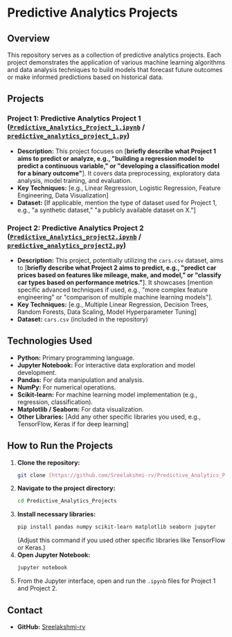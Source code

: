 # Predictive Analytics Projects

## Overview
This repository serves as a collection of predictive analytics projects. Each project demonstrates the application of various machine learning algorithms and data analysis techniques to build models that forecast future outcomes or make informed predictions based on historical data.

## Projects

### Project 1: Predictive Analytics Project 1 ([`Predictive_Analytics_Project_1.ipynb`](Predictive_Analytics_Project_1.ipynb) / [`predictive_analytics_project_1.py`](predictive_analytics_project_1.py))
* **Description:** This project focuses on [**briefly describe what Project 1 aims to predict or analyze, e.g., "building a regression model to predict a continuous variable," or "developing a classification model for a binary outcome"**]. It covers data preprocessing, exploratory data analysis, model training, and evaluation.
* **Key Techniques:** [e.g., Linear Regression, Logistic Regression, Feature Engineering, Data Visualization]
* **Dataset:** [If applicable, mention the type of dataset used for Project 1, e.g., "a synthetic dataset," "a publicly available dataset on X."]

### Project 2: Predictive Analytics Project 2 ([`Predictive_Analytics_project2.ipynb`](Predictive_Analytics_project2.ipynb) / [`predictive_analytics_project2.py`](predictive_analytics_project2.py))
* **Description:** This project, potentially utilizing the `cars.csv` dataset, aims to [**briefly describe what Project 2 aims to predict, e.g., "predict car prices based on features like mileage, make, and model," or "classify car types based on performance metrics."**]. It showcases [mention specific advanced techniques if used, e.g., "more complex feature engineering" or "comparison of multiple machine learning models"].
* **Key Techniques:** [e.g., Multiple Linear Regression, Decision Trees, Random Forests, Data Scaling, Model Hyperparameter Tuning]
* **Dataset:** `cars.csv` (included in the repository)

## Technologies Used
* **Python:** Primary programming language.
* **Jupyter Notebook:** For interactive data exploration and model development.
* **Pandas:** For data manipulation and analysis.
* **NumPy:** For numerical operations.
* **Scikit-learn:** For machine learning model implementation (e.g., regression, classification).
* **Matplotlib / Seaborn:** For data visualization.
* **Other Libraries:** [Add any other specific libraries you used, e.g., TensorFlow, Keras if for deep learning]

## How to Run the Projects
1.  **Clone the repository:**
    ```bash
    git clone [https://github.com/Sreelakshmi-rv/Predictive_Analytics_Projects.git](https://github.com/Sreelakshmi-rv/Predictive_Analytics_Projects.git)
    ```
2.  **Navigate to the project directory:**
    ```bash
    cd Predictive_Analytics_Projects
    ```
3.  **Install necessary libraries:**
    ```bash
    pip install pandas numpy scikit-learn matplotlib seaborn jupyter
    ```
    (Adjust this command if you used other specific libraries like TensorFlow or Keras.)
4.  **Open Jupyter Notebook:**
    ```bash
    jupyter notebook
    ```
5.  From the Jupyter interface, open and run the `.ipynb` files for Project 1 and Project 2.

## Contact
* **GitHub:** [Sreelakshmi-rv](https://github.com/Sreelakshmi-rv)
